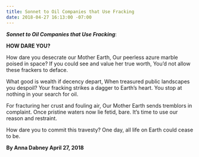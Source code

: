 ```yaml
---
title: Sonnet to Oil Companies that Use Fracking
date: 2018-04-27 16:13:00 -07:00
---
```


***Sonnet to Oil Companies that Use Fracking***:

**HOW  DARE  YOU?**

How dare you desecrate our Mother Earth,
Our peerless azure marble poised in space?
If you could see and value her true worth,
You’d not allow these frackers to deface.

What good is wealth if decency depart,
When treasured public landscapes you despoil?
Your fracking strikes a dagger to Earth’s heart.
You stop at nothing in your search for oil.

For fracturing her crust and fouling air,
Our Mother Earth sends tremblors in complaint.
Once pristine waters now lie fetid, bare.
It’s time to use our reason and restraint.

How dare you to commit this travesty?
One day, all life on Earth could cease to be.

**By Anna Dabney
April 27, 2018**